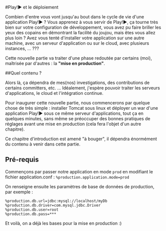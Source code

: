 #Play!► et le déploiement

Combien d'entre vous vont jusqu'au bout dans le cycle de vie d'une application Play!► ? Vous apprenez à vous servir de Play!►, ça tourne très bien sur votre configuration de développement, vous avez pu faire briller les yeux des copains en démontrant la facilité du joujou, mais êtes vous allez plus loin ? Avez vous tenté d'installer votre application sur une autre machine, avec un serveur d'application ou sur le cloud, avec plusieurs instances, ... ???

Cette nouvelle partie va traiter d'une phase redoutée par certains (moi), maîtrisée par d'autres : la **"mise en production"**.

##Quel contenu ?

Alors là, ça dépendra de mes(nos) investigations, des contributions de certains committers, etc. ...
Idéalement, j'espère pouvoir traiter les serveurs d'applications, le cloud et l'intégration continue.

Pour inaugurer cette nouvelle partie, nous commencerons par quelque chose de très simple : installer Tomcat sous linux et déployer un war d'une application Play!► sous ce même serveur d'applications, tout ça en quelques minutes, sans même se préoccuper des bonnes pratiques de réglages avant une mise en production (cela fera l'objet d'un autre chapitre).

Ce chapitre d'introduction est amené "à bouger", il dépendra énormément du contenu à venir dans cette partie.

## Pré-requis

Commençons par passer notre application en mode `prod` en modifiant le fichier application.conf :
`%production.application.mode=prod`

On renseigne ensuite les paramètres de base de données de production, par exemple :

    %production.db.url=jdbc:mysql://localhost/myDb
    %production.db.driver=com.mysql.jdbc.Driver
    %production.db.user=root
    %production.db.pass=***

Et voilà, on a déjà les bases pour la mise en production :)